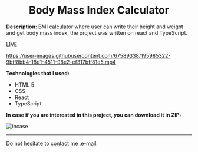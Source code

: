 
<h1 align = "center">Body Mass Index Calculator</h1>
<p><b>Description: </b>BMI calculator where user can write their height and weight and get body mass index, the project was written on react and TypeScript.</p> 
<a href = "https://vladyslavos.github.io/BMI/">LIVE</a>

   https://user-images.githubusercontent.com/67589338/195985322-9bff8bb4-18d1-4511-98e2-ef317bff81d5.mp4


<b>Technologies that I used:</b>
<ul>
  <li>HTML 5</li>
  <li>CSS</li>
  <li>React</li>
  <li>TypeScript</li>
</ul>


<b>In case if you are interested in this project, you can download it in ZIP:</b>


![incase](https://user-images.githubusercontent.com/67589338/126912295-1e69ace5-af2d-4a8c-96a9-41aa909c8c43.png)
<hr>

<p>Do not hesitate to <a href="mailto:vladyslawork@gmail.com">contact</a> me :e-mail:</p>
